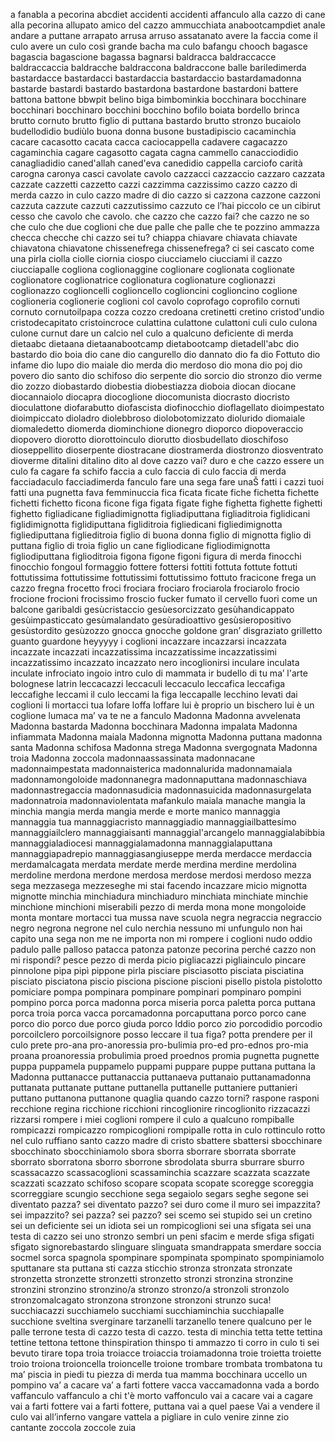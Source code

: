 a fanabla
a pecorina
abcdiet
accidenti
accidenti 
affanculo
alla cazzo di cane
alla pecorina
allupato
amico del cazzo
ammucchiata
anabootcampdiet
anale
andare a puttane
arrapato
arrusa
arruso
assatanato
avere la faccia come il culo
avere un culo così grande
bacha ma culo
bafangu chooch
bagasce
bagascia
bagascione
bagassa
bagnarsi
baldracca
baldraccacce
baldraccaccia
baldracche
baldraccona
baldraccone
balle
bariledimerda
bastardacce
bastardacci
bastardaccia
bastardaccio
bastardamadonna
bastarde
bastardi
bastardo
bastardona
bastardone
bastardoni
battere
battona
battone
bbwpit
belino
biga
bimbominkia
bocchinara
bocchinare
bocchinari
bocchinaro
bocchini
bocchino
bofilo
boiata
bordello
brinca
brutto cornuto
brutto figlio di puttana bastardo
brutto stronzo
bucaiolo
budellodidio
budiùlo
buona donna
busone
bustadipiscio
cacaminchia
cacare
cacasotto
cacata
cacca
caciocappella
cadavere
cagacazzo
cagaminchia
cagare
cagasotto
cagata
cagna
cammello
canacciodidio
canagliadidio
caned'allah
caned'eva
canedidio
cappella
carciofo
carità
carogna
caronya
casci
cavolate
cavolo
cazzacci
cazzaccio
cazzaro
cazzata
cazzate
cazzetti
cazzetto
cazzi
cazzimma
cazzissimo
cazzo
cazzo di merda
cazzo in culo
cazzo madre di dio
cazzo si
cazzona
cazzone
cazzoni
cazzuta
cazzute
cazzuti
cazzutissimo
cazzuto
ce l’hai piccolo
ce un cibirut
cesso
che cavolo
che cavolo.
che cazzo
che cazzo fai?
che cazzo ne so
che culo
che due coglioni
che due palle
che palle
che te pozzino ammazza
checca
checche
chi cazzo sei tu?
chiappa
chiavare
chiavata
chiavate
chiavatona
chiavatone
chissenefrega
chissenefrega?
ci sei cascato come una pirla
ciolla
ciolle
ciornia
ciospo
ciucciamelo
ciucciami il cazzo
ciucciapalle
cogliona
coglionaggine
coglionare
coglionata
coglionate
coglionatore
coglionatrice
coglionatura
coglionature
coglionazzi
coglionazzo
coglioncelli
coglioncello
coglioncini
coglioncino
coglione
coglioneria
coglionerie
coglioni
col cavolo
coprofago
coprofilo
cornuti
cornuto
cornutoilpapa
cozza
cozzo
credoana
cretinetti
cretino
cristod'undio
cristodecapitato
cristoincroce
culattina
culattone
culattoni
culi
culo
culona
culone
curnut
dare un calcio nel culo a qualcuno
deficiente
di merda
dietaabc
dietaana
dietaanabootcamp
dietabootcamp
dietadell'abc
dio bastardo
dio boia
dio cane
dio cangurello
dio dannato
dio fa
dio Fottuto
dio infame
dio lupo
dio maiale
dio merda
dio merdoso
dio mona
dio poj
dio povero
dio santo
dio schifoso
dio serpente
dio sorcio
dio stronzo
dio verme
dio zozzo
diobastardo
diobestia
diobestiazza
dioboia
diocan
diocane
diocannaiolo
diocapra
diocoglione
diocomunista
diocrasto
diocristo
dioculattone
diofarabutto
diofascista
diofinocchio
dioflagellato
dioimpestato
dioimpiccato
dioladro
diolebbroso
diolobotomizzato
diolurido
diomaiale
diomaledetto
diomerda
diominchione
dionegro
dioporco
diopoveraccio
diopovero
diorotto
diorottoinculo
diorutto
diosbudellato
dioschifoso
dioseppellito
dioserpente
diostracane
diostramerda
diostronzo
diosventrato
dioverme
ditalini
ditalino
dito al
dove cazzo vai?
duro
e che cazzo
essere un culo
fa cagare
fa schifo
faccia a culo
faccia di culo
faccia di merda
facciadaculo
facciadimerda
fanculo
fare una sega
fare unaŠ
fatti i cazzi tuoi
fatti una pugnetta
fava
femminuccia
fica
ficata
ficate
fiche
fichetta
fichette
fichetti
fichetto
ficona
ficone
figa
figata
figate
fighe
fighetta
fighette
fighetti
fighetto
figliadicane
figliadimignotta
figliadiputtana
figliaditroia
figlidicani
figlidimignotta
figlidiputtana
figliditroia
figliedicani
figliedimignotta
figliediputtana
figlieditroia
figlio di buona donna
figlio di mignotta
figlio di puttana
figlio di troia
figlio un cane
figliodicane
figliodimignotta
figliodiputtana
figlioditroia
figona
figone
figoni
figura di merda
finocchi
finocchio
fongoul
formaggio
fottere
fottersi
fottiti
fottuta
fottute
fottuti
fottutissima
fottutissime
fottutissimi
fottutissimo
fottuto
fracicone
frega un cazzo
fregna
frocetto
froci
frociara
frociaro
frociarola
frociarolo
frocio
frocione
frocioni
frocissimo
froscio
fucker
fumato il cervello
fuori come un balcone
garibaldi
gesùcristaccio
gesùesorcizzato
gesùhandicappato
gesùimpasticcato
gesùmalandato
gesùradioattivo
gesùsieropositivo
gesùstordito
gesùzozzo
gnocca
gnocche
goldone
gran’ disgraziato
grilletto
guanto
guardone
heyyyyy
i coglioni
incazzare
incazzarsi
incazzata
incazzate
incazzati
incazzatissima
incazzatissime
incazzatissimi
incazzatissimo
incazzato
incazzato nero
incoglionirsi
inculare
inculata
inculate
infrociato
ingoio
intro culo di mammata
ir budello di tu ma’
l'arte bolognese
latrin
leccacazzi
leccaculi
leccaculo
leccafica
leccafiga
leccafighe
leccami il culo
leccami la figa
leccapalle
lecchino
levati dai coglioni
li mortacci tua
lofare
loffa
loffare
lui è proprio un bischero
lui è un coglione
lumaca
ma’ va te ne a fanculo
Madonna
Madonna avvelenata
Madonna bastarda
Madonna bocchinara
Madonna impalata
Madonna infiammata
Madonna maiala
Madonna mignotta
Madonna puttana
madonna santa
Madonna schifosa
Madonna strega
Madonna svergognata
Madonna troia
Madonna zoccola
madonnaassassinata
madonnacane
madonnaimpestata
madonnaisterica
madonnalurida
madonnamaiala
madonnamongoloide
madonnanegra
madonnaputtana
madonnaschiava
madonnastregaccia
madonnasudicia
madonnasuicida
madonnasurgelata
madonnatroia
madonnaviolentata
mafankulo
maiala
manache
mangia la minchia
mangia merda
mangia merde e morte
manico
mannaggia
mannaggia tua
mannaggiacristo
mannaggiadio
mannaggiailbattesimo
mannaggiailclero
mannaggiaisanti
mannaggial'arcangelo
mannaggialabibbia
mannaggialadiocesi
mannaggialamadonna
mannaggialaputtana
mannaggiapadrepio
mannaggiasangiuseppe
merda
merdacce
merdaccia
merdamalcagata
merdata
merdate
merde
merdina
merdine
merdolina
merdoline
merdona
merdone
merdosa
merdose
merdosi
merdoso
mezza sega
mezzasega
mezzeseghe
mi stai facendo incazzare
micio
mignotta
mignotte
minchia
minchiadura
minchiaduro
minchiata
minchiate
minchie
minchione
minchioni
miserabili pezzo di merda
mona
mone
mongoloide
monta
montare
mortacci tua
mussa
nave scuola
negra
negraccia
negraccio
negro
negrona
negrone
nel culo
nerchia
nessuno mi unfungulo
non hai capito una sega
non me ne importa
non mi rompere i coglioni
nudo
oddio
padulo
palle
palloso
patacca
patonza
patonze
pecorina
perché cazzo non mi rispondi?
pesce
pezzo di merda
picio
pigliacazzi
pigliainculo
pincare
pinnolone
pipa
pipì
pippone
pirla
pisciare
pisciasotto
pisciata
pisciatina
pisciato
pisciatona
piscio
pisciona
piscione
piscioni
pisello
pistola
pistolotto
pomiciare
pompa
pompinara
pompinare
pompinari
pompinaro
pompini
pompino
porca
porca madonna
porca miseria
porca paletta
porca puttana
porca troia
porca vacca
porcamadonna
porcaputtana
porco
porco cane
porco dio
porco due
porco giuda
porco Iddio
porco zio
porcodidio
porcodio
porcoilclero
porcoilsignore
posso leccare il tua figa?
potta
prendere per il culo
prete
pro-ana
pro-anoressia
pro-bulimia
pro-ed
pro-ednos
pro-mia
proana
proanoressia
probulimia
proed
proednos
promia
pugnetta
pugnette
puppa
puppamela
puppamelo
puppami
puppare
puppe
puttana
puttana la Madonna
puttanacce
puttanaccia
puttanaeva
puttanaio
puttanamadonna
puttanata
puttanate
puttane
puttanella
puttanelle
puttaniere
puttanieri
puttano
puttanona
puttanone
quaglia
quando cazzo torni?
raspone
rasponi
recchione
regina
ricchione
ricchioni
rincoglionire
rincoglionito
rizzacazzi
rizzarsi
rompere i miei coglioni
rompere il culo a qualcuno
rompiballe
rompicazzi
rompicazzo
rompicoglioni
rompipalle
rotta in culo
rottinculo
rotto nel culo
ruffiano
santo cazzo madre di cristo
sbattere
sbattersi
sbocchinare
sbocchinato
sbocchiniamolo
sbora
sborra
sborrare
sborrata
sborrate
sborrato
sborratona
sborro
sborrone
sbrodolata
sburra
sburrare
sburro
scassacazzo
scassacoglioni
scassaminchia
scazzare
scazzata
scazzate
scazzati
scazzato
schifoso
scopare
scopata
scopate
scoregge
scoreggia
scorreggiare
scungio
secchione
sega
segaiolo
segars
seghe
segone
sei diventato pazza?
sei diventato pazzo?
sei duro come il muro
sei impazzita?
sei impazzito?
sei pazza?
sei pazzo?
sei scemo
sei stupido
sei un cretino
sei un deficiente
sei un idiota
sei un rompicoglioni
sei una sfigata
sei una testa di cazzo
sei uno stronzo
sembri un peni
sfacim e merde
sfiga
sfigati
sfigato
signorebastardo
slinguare
slinguata
smandrappata
smerdare
soccia
socmel
sorca
spagnola
spompinare
spompinata
spompinato
spompiniamolo
sputtanare
sta puttana
sti cazza
sticchio
stronza
stronzata
stronzate
stronzetta
stronzette
stronzetti
stronzetto
stronzi
stronzina
stronzine
stronzini
stronzino
stronzino/a
stronzo
stronzo/a
stronzoli
stronzolo
stronzomalcagato
stronzona
stronzone
stronzoni
strunzo
suca!
succhiacazzi
succhiamelo
succhiami
succhiaminchia
succhiapalle
succhione
sveltina
sverginare
tarzanelli
tarzanello
tenere qualcuno per le palle
terrone
testa di cazzo
testa di cazzo.
testa di minchia
tetta
tette
tettina
tettine
tettona
tettone
thinspiration
thinspo
ti ammazzo
ti corro in culo
ti sei bevuto
tirare
topa
troia
troiacce
troiaccia
troiamadonna
troie
troietta
troiette
troio
troiona
troioncella
troioncelle
troione
trombare
trombata
trombatona
tu ma’ piscia in piedi
tu piezza di merda
tua mamma bocchinara
uccello
un pompino
va’ a cacare
va’ a farti fottere
vacca
vaccamadonna
vada a bordo
vaffanculo
vaffanculo a chi t'è morto
vaffonculo
vai a cacare
vai a cagare
vai a farti fottere
vai a farti fottere, puttana
vai a quel paese
Vai a vendere il culo
vai all’inferno
vangare
vattela a pigliare in culo
venire
zinne
zio cantante
zoccola
zoccole
zuia
